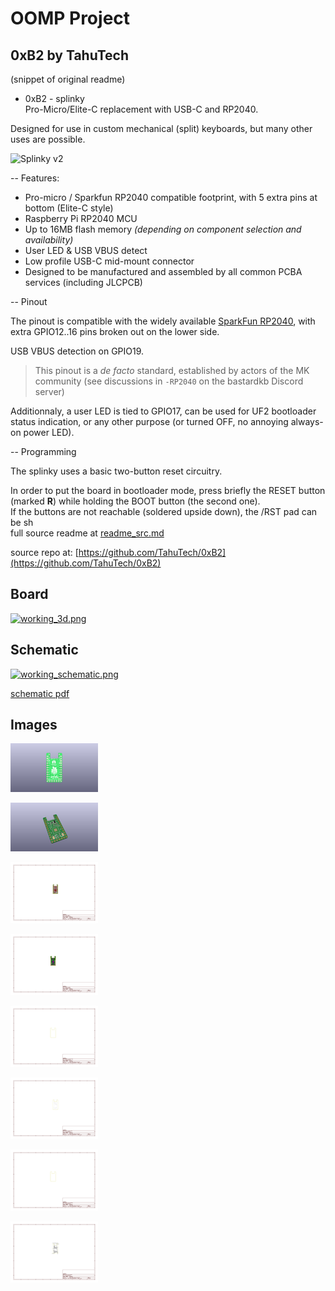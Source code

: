 # OOMP Project  
## 0xB2  by TahuTech  
  
(snippet of original readme)  
  
- 0xB2 - splinky  
Pro-Micro/Elite-C replacement with USB-C and RP2040.  
  
Designed for use in custom mechanical (split) keyboards, but many other uses are possible.  
  
![Splinky v2](pcb/doc/splinky_v1_photo.jpg?raw=true "Splinvy v1")  
  
-- Features:  
  
 * Pro-micro / Sparkfun RP2040 compatible footprint, with 5 extra pins at bottom (Elite-C style)  
 * Raspberry Pi RP2040 MCU  
 * Up to 16MB flash memory _(depending on component selection and availability)_  
 * User LED & USB VBUS detect  
 * Low profile USB-C mid-mount connector  
 * Designed to be manufactured and assembled by all common PCBA services (including JLCPCB)  
  
<!--![Splinky v2](pcb/doc/render_v2.png?raw=true "Splinky v2 Render")-->  
  
-- Pinout  
  
The pinout is compatible with the widely available [SparkFun RP2040](https://www.sparkfun.com/products/18288), with extra GPIO12..16 pins broken out on the lower side.  
  
USB VBUS detection on GPIO19.  
  
> This pinout is a _de facto_ standard, established by actors of the MK community (see discussions in `-RP2040` on the bastardkb Discord server)   
  
Additionnaly, a user LED is tied to GPIO17, can be used for UF2 bootloader status indication, or any other purpose (or turned OFF, no annoying always-on power LED).  
  
-- Programming  
  
The splinky uses a basic two-button reset circuitry.  
  
In order to put the board in bootloader mode, press briefly the RESET button (marked **R**) while holding the BOOT button (the second one).  
If the buttons are not reachable (soldered upside down), the /RST pad can be sh  
  full source readme at [readme_src.md](readme_src.md)  
  
source repo at: [https://github.com/TahuTech/0xB2](https://github.com/TahuTech/0xB2)  
## Board  
  
[![working_3d.png](working_3d_600.png)](working_3d.png)  
## Schematic  
  
[![working_schematic.png](working_schematic_600.png)](working_schematic.png)  
  
[schematic pdf](working_schematic.pdf)  
## Images  
  
[![working_3D_bottom.png](working_3D_bottom_140.png)](working_3D_bottom.png)  
  
[![working_3D_top.png](working_3D_top_140.png)](working_3D_top.png)  
  
[![working_assembly_page_01.png](working_assembly_page_01_140.png)](working_assembly_page_01.png)  
  
[![working_assembly_page_02.png](working_assembly_page_02_140.png)](working_assembly_page_02.png)  
  
[![working_assembly_page_03.png](working_assembly_page_03_140.png)](working_assembly_page_03.png)  
  
[![working_assembly_page_04.png](working_assembly_page_04_140.png)](working_assembly_page_04.png)  
  
[![working_assembly_page_05.png](working_assembly_page_05_140.png)](working_assembly_page_05.png)  
  
[![working_assembly_page_06.png](working_assembly_page_06_140.png)](working_assembly_page_06.png)  
